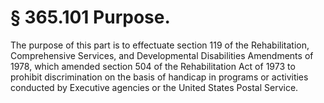 # § 365.101   Purpose.

The purpose of this part is to effectuate section 119 of the Rehabilitation, Comprehensive Services, and Developmental Disabilities Amendments of 1978, which amended section 504 of the Rehabilitation Act of 1973 to prohibit discrimination on the basis of handicap in programs or activities conducted by Executive agencies or the United States Postal Service.




